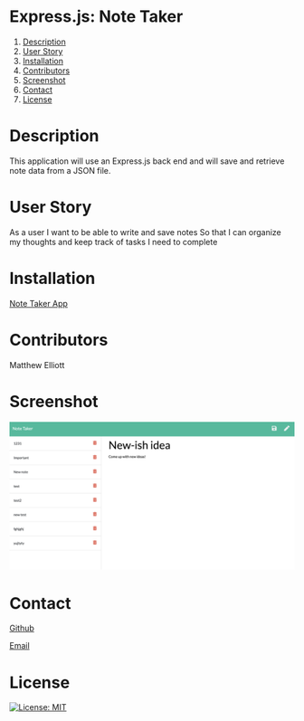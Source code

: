 # Express.js: Note Taker

1. [Description](#YourTask)
2. [User Story](#UserStory)
3. [Installation](#Installation)
4. [Contributors](#Contributors)
5. [Screenshot](#Screenshot)
6. [Contact](#Contact)
7. [License](#License)

# Description

This application will use an Express.js back end and will save and retrieve note data from a JSON file.

# User Story

As a user
I want to be able to write and save notes
So that I can organize my thoughts and keep track of tasks I need to complete

# Installation

[Note Taker App](https://notetakerheartbreaker.herokuapp.com/)

# Contributors

Matthew Elliott

# Screenshot

![](noteTaker_screenshot.png)

# Contact

[Github](https://github.com/MatteoThomas)

[Email](mailto:djmatteo2@gmail.com)

# License

[![License: MIT](https://img.shields.io/badge/License-MIT-yellow.svg)](https://opensource.org/licenses/MIT)
